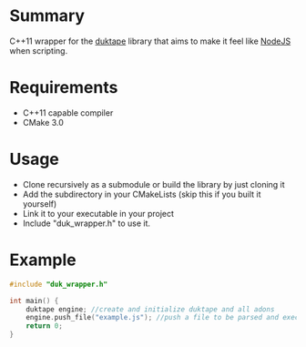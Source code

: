 # Summary
C++11 wrapper for the [duktape](https://github.com/svaarala/duktape) library that aims to make it feel like [NodeJS](https://nodejs.org) when scripting.

# Requirements
- C++11 capable compiler
- CMake 3.0

# Usage
- Clone recursively as a submodule or build the library by just cloning it 
- Add the subdirectory in your CMakeLists (skip this if you built it yourself)
- Link it to your executable in your project
- Include "duk_wrapper.h" to use it.

# Example
```cpp
#include "duk_wrapper.h"

int main() {
    duktape engine; //create and initialize duktape and all adons
    engine.push_file("example.js"); //push a file to be parsed and executed
    return 0;
}
```
